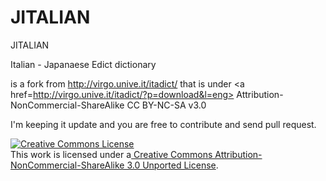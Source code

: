 JITALIAN
========

JITALIAN


Italian - Japanaese Edict dictionary



is a fork from http://virgo.unive.it/itadict/ that is under <a href=http://virgo.unive.it/itadict/?p=download&l=eng> Attribution-NonCommercial-ShareAlike CC BY-NC-SA v3.0</a>  

I'm keeping it update and you are free to contribute and send pull request.

<a href="http://creativecommons.org/licenses/by-nc-sa/3.0/">![Creative Commons License](http://i.creativecommons.org/l/by-nc-sa/3.0/80x15.png)</a>  
This work is licensed under a<a href="http://creativecommons.org/licenses/by-nc-sa/3.0/"> Creative Commons Attribution-NonCommercial-ShareAlike 3.0 Unported License</a>.
